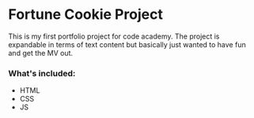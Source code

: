 Fortune Cookie Project
=
This is my first portfolio project for code academy.
The project is expandable in terms of text content but basically
just wanted to have fun and get the MV out.

### What's included:
* HTML
* CSS
* JS
